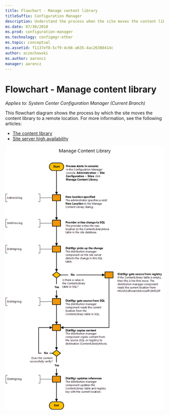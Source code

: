 ```yaml
---
title: Flowchart - Manage content library 
titleSuffix: Configuration Manager
description: Understand the process when the site moves the content library to a remote location. 
ms.date: 07/30/2018
ms.prod: configuration-manager
ms.technology: configmgr-other
ms.topic: conceptual
ms.assetid: f1137ef8-5cf9-4c66-a635-4ac26380414c
author: aczechowski
ms.author: aaroncz
manager: aaroncz
---
```


# Flowchart - Manage content library

*Applies to: System Center Configuration Manager (Current Branch)*

This flowchart diagram shows the process by which the site moves the content library to a remote location. For more information, see the following articles:  
- [The content library](/sccm/core/plan-design/hierarchy/the-content-library)  
- [Site server high availability](/sccm/core/servers/deploy/configure/site-server-high-availability)

![Flowchart diagram to move the content library to a remote location](media/manage-content-library-flowchart.png)
